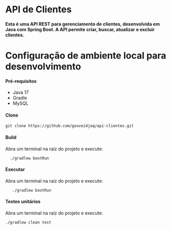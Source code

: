 # API de Clientes

#### Esta é uma API REST para gerenciamento de clientes, desenvolvida em Java com Spring Boot. A API permite criar, buscar, atualizar e excluir clientes.

# Configuração de ambiente local para desenvolvimento

#### Pré-requisitos

- Java 17
- Gradle
- MySQL

#### Clone

```
git clone https://github.com/gouvei4jaq/api-clientes.git
```

#### Build

Abra um terminal na raíz do projeto e execute:

```
  ./gradlew bootRun
```

#### Executar 

Abra um terminal na raíz do projeto e execute:

```
   ./gradlew bootRun
```

#### Testes unitários

Abra um terminal na raíz do projeto e execute:

```
./gradlew clean test

```
